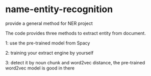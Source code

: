 # name-entity-recognition
provide a general method for NER project

The code provides three methods to extract entity from document.

1: use the pre-trained model from Spacy

2: training your extract engine by yourself

3: detect it by noun chunk and word2vec distance, the pre-trained word2vec model is good in there
